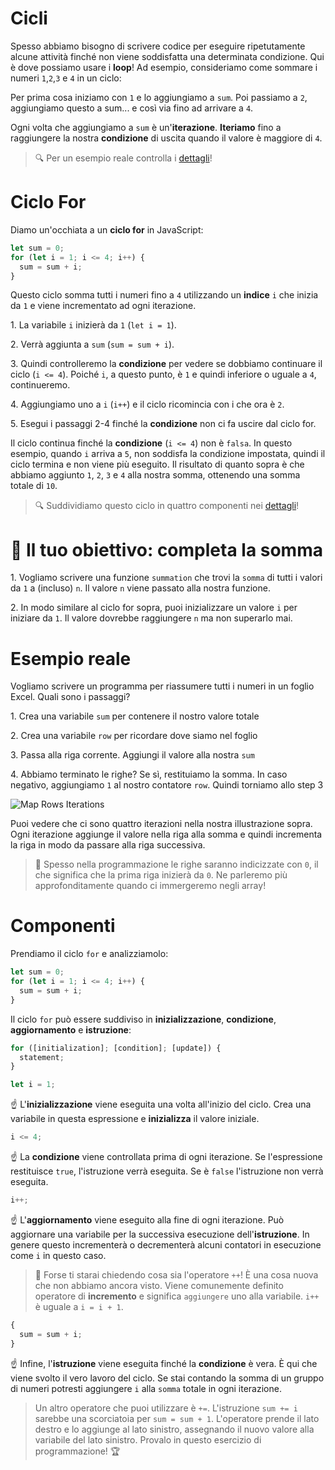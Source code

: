 # Cicli

Spesso abbiamo bisogno di scrivere codice per eseguire ripetutamente alcune attività finché non viene soddisfatta una determinata condizione. Qui è dove possiamo usare i **loop**! Ad esempio, consideriamo come sommare i numeri `1`,`2`,`3` e `4` in un ciclo:

Per prima cosa iniziamo con `1` e lo aggiungiamo a `sum`. Poi passiamo a `2`, aggiungiamo questo a sum... e così via fino ad arrivare a `4`.

Ogni volta che aggiungiamo a `sum` è un'**iterazione**. **Iteriamo** fino a raggiungere la nostra **condizione** di uscita quando il valore è maggiore di `4`.

> 🔍 Per un esempio reale controlla i [dettagli](https://university.alchemy.com/course/js/sc/5d7feb8309d5ed335cbf092c/stage/5d7ff48009d5ed335cbf093f?tab=details)!

# Ciclo For

Diamo un'occhiata a un **ciclo for** in JavaScript:

```js
let sum = 0;
for (let i = 1; i <= 4; i++) {
  sum = sum + i;
}
```

Questo ciclo somma tutti i numeri fino a `4` utilizzando un **indice** `i` che inizia da `1` e viene incrementato ad ogni iterazione.

1\. La variabile `i` inizierà da `1` (`let i = 1`).

2\. Verrà aggiunta a `sum` (`sum = sum + i`).

3\. Quindi controlleremo la **condizione** per vedere se dobbiamo continuare il ciclo (`i <= 4`). Poiché `i`, a questo punto, è `1` e quindi inferiore o uguale a `4`, continueremo.

4\. Aggiungiamo uno a `i` (`i++`) e il ciclo ricomincia con i che ora è `2`.

5\. Esegui i passaggi 2-4 finché la **condizione** non ci fa uscire dal ciclo for.

Il ciclo continua finché la **condizione** (`i <= 4`) non è `falsa`. In questo esempio, quando `i` arriva a `5`, non soddisfa la condizione impostata, quindi il ciclo termina e non viene più eseguito. Il risultato di quanto sopra è che abbiamo aggiunto `1`, `2`, `3` e `4` alla nostra somma, ottenendo una somma totale di `10`.

> 🔍 Suddividiamo questo ciclo in quattro componenti nei [dettagli](https://university.alchemy.com/course/js/sc/5d800e6609d5ed335cbf0943/stage/5d800ea309d5ed335cbf0944?tab=details&scroll=Components)!

# 🏁 Il tuo obiettivo: completa la somma

1\. Vogliamo scrivere una funzione `summation` che trovi la `somma` di tutti i valori da `1` a (incluso) `n`. Il valore `n` viene passato alla nostra funzione.

2\. In modo similare al ciclo for sopra, puoi inizializzare un valore `i` per iniziare da `1`. Il valore dovrebbe raggiungere `n` ma non superarlo mai.

# Esempio reale

Vogliamo scrivere un programma per riassumere tutti i numeri in un foglio Excel. Quali sono i passaggi?

1\. Crea una variabile `sum` per contenere il nostro valore totale

2\. Crea una variabile `row` per ricordare dove siamo nel foglio

3\. Passa alla riga corrente. Aggiungi il valore alla nostra `sum`

4\. Abbiamo terminato le righe? Se sì, restituiamo la somma. In caso negativo, aggiungiamo `1` al nostro contatore `row`. Quindi torniamo allo step 3

![Map Rows Iterations](https://res.cloudinary.com/divzjiip8/image/upload/v1569859831/Frame_20_wczenr.png)

Puoi vedere che ci sono quattro iterazioni nella nostra illustrazione sopra. Ogni iterazione aggiunge il valore nella riga alla somma e quindi incrementa la riga in modo da passare alla riga successiva.

> 🤔 Spesso nella programmazione le righe saranno indicizzate con `0`, il che significa che la prima riga inizierà da `0`. Ne parleremo più approfonditamente quando ci immergeremo negli array!

# Componenti

Prendiamo il ciclo `for` e analizziamolo:

```js
let sum = 0;
for (let i = 1; i <= 4; i++) {
  sum = sum + i;
}
```

Il ciclo `for` può essere suddiviso in **inizializzazione**, **condizione**, **aggiornamento** e **istruzione**:

```js
for ([initialization]; [condition]; [update]) {
  statement;
}
```

```js
let i = 1;
```

☝️ L'**inizializzazione** viene eseguita una volta all'inizio del ciclo. Crea una variabile in questa espressione e **inizializza** il valore iniziale.

```js
i <= 4;
```

☝️ La **condizione** viene controllata prima di ogni iterazione. Se l'espressione restituisce `true`, l'istruzione verrà eseguita. Se è `false` l'istruzione non verrà eseguita.

```js
i++;
```

☝️ L'**aggiornamento** viene eseguito alla fine di ogni iterazione. Può aggiornare una variabile per la successiva esecuzione dell'**istruzione**. In genere questo incrementerà o decrementerà alcuni contatori in esecuzione come `i` in questo caso.

> 🧠 Forse ti starai chiedendo cosa sia l'operatore `++`! È una cosa nuova che non abbiamo ancora visto. Viene comunemente definito operatore di **incremento** e significa `aggiungere` uno alla variabile. `i++` è uguale a `i = i + 1`.

```js
{
  sum = sum + i;
}
```

☝️ Infine, l'**istruzione** viene eseguita finché la **condizione** è vera. È qui che viene svolto il vero lavoro del ciclo. Se stai contando la somma di un gruppo di numeri potresti aggiungere `i` alla `somma` totale in ogni iterazione.

> Un altro operatore che puoi utilizzare è `+=`. L'istruzione `sum += i` sarebbe una scorciatoia per `sum = sum + 1`. L'operatore prende il lato destro e lo aggiunge al lato sinistro, assegnando il nuovo valore alla variabile del lato sinistro. Provalo in questo esercizio di programmazione! 🏆
